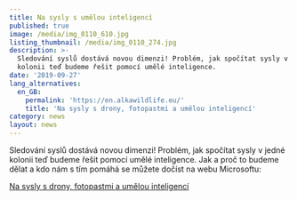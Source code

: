 ```yaml
---
title: Na sysly s umělou inteligencí
published: true
image: /media/img_0110_610.jpg
listing_thumbnail: /media/img_0110_274.jpg
description: >-
  Sledování syslů dostává novou dimenzi! Problém, jak spočítat sysly v jedné
  kolonii teď budeme řešit pomocí umělé inteligence. 
date: '2019-09-27'
lang_alternatives:
  en_GB:
    permalink: 'https://en.alkawildlife.eu/'
    title: 'Na sysly s drony, fotopastmi a umělou inteligencí'
category: news
layout: news
---
```

Sledování syslů dostává novou dimenzi! Problém, jak spočítat sysly v jedné kolonii teď budeme řešit pomocí umělé inteligence. Jak a proč to budeme dělat a kdo nám s tím pomáhá se můžete dočíst na webu Microsoftu:

[Na sysly s drony, fotopastmi a umělou inteligencí](https://news.microsoft.com/cs-cz/features/na-sysly-s-drony-fotopastmi-a-umelou-inteligenci/?fbclid=IwAR0yyuU-rK4i1LSIGnwc08x20ZIulhsyBkLCMATG0f09uDD_FiKPoJm72Og)

